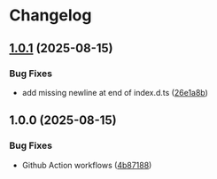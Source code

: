 # Changelog

## [1.0.1](https://github.com/UltimateZero/g722-spandsp/compare/v1.0.0...v1.0.1) (2025-08-15)


### Bug Fixes

* add missing newline at end of index.d.ts ([26e1a8b](https://github.com/UltimateZero/g722-spandsp/commit/26e1a8bf1a49e453a38f0b3c14444d37f76ab361))

## 1.0.0 (2025-08-15)


### Bug Fixes

* Github Action workflows ([4b87188](https://github.com/UltimateZero/g722-spandsp/commit/4b871885b91511335cc44fb0854b2f8b84bd4a49))
